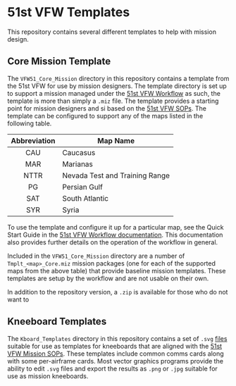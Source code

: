 # 51st VFW Templates

This repository contains several different templates to help with mission design.

## Core Mission Template

The `VFW51_Core_Mission` directory in this repository contains a template from the 51st VFW for
use by mission designers. The template directory is set up to support a mission managed under the
[51st VFW Workflow](https://github.com/51st-Vfw/MissionEditing-Index/blob/master/documentation/me_workflow.md)
as such, the template is more than simply a `.miz` file. The template provides a starting point
for mission designers and si based on the 
[51st VFW SOPs](https://github.com/51st-Vfw/MissionEditing-Index/blob/master/documentation/missionsEditingSOPs.md).
The template can be configured to support any of the maps listed in the following table.

|Abbreviation|Map Name|
|:----------:|---|
|CAU|Caucasus|
|MAR|Marianas|
|NTTR|Nevada Test and Training Range|
|PG|Persian Gulf|
|SAT|South Atlantic
|SYR|Syria|

To use the template and configure it up for a particular map, see the Quick Start Guide in the
[51st VFW Workflow documentation](https://github.com/51st-Vfw/MissionEditing-Index/blob/master/documentation/me_workflow.md).
This documentation also provides further details on the operation of the workflow in general.

Included in the `VFW51_Core_Mission` directory are a number of `Tmplt_<map>_Core.miz` mission
packages (one for each of the supported maps from the above table) that provide baseline mission
templates. These templates are setup by the workflow and are not usable on their own.

In addition to the repository version, a `.zip` is available for those who do not want to 

## Kneeboard Templates

The `Kboard_Templates` directory in this repository contains a set of `.svg` 
[files](https://github.com/51st-Vfw/MissionEditing-Templates/tree/master/Kboard_Templates)
suitable for use as templates for kneeboards that are aligned with the
[51st VFW Mission SOPs](https://github.com/51st-Vfw/MissionEditing-Index).
These templates include common comms cards along with some per-airframe cards. Most vector
graphics programs provide the ability to edit `.svg` files and export the results as `.png`
or `.jpg` suitable for use as mission kneeboards.

